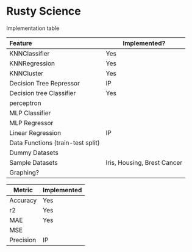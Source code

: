 # Rusty Science 

Implementation table

| Feature                           | Implemented?                |
|:----------------------------------|-----------------------------|
| KNNClassifier                     | Yes                         |
| KNNRegression                     | Yes                         |
| KNNCluster                        | Yes                         |
| Decision Tree Repressor           | IP                          |
| Decision tree Classifier          | Yes                         |
| perceptron                        |                             |
| MLP Classifier                    |                             |
| MLP Regressor                     |                             |
| Linear Regression                 | IP                          |
| Data Functions (train-test split) |                             |
| Dummy Datasets                    |                             |
| Sample Datasets                   | Iris, Housing, Brest Cancer |
| Graphing?                         |                             |


| Metric    | Implemented |
|-----------|-------------|
| Accuracy  | Yes         |
| r2        | Yes         |
| MAE       | Yes         |
| MSE       |             |
| Precision | IP          |
